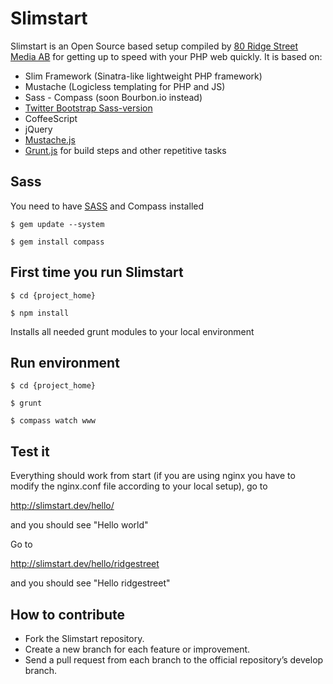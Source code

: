 Slimstart
=========

Slimstart is an Open Source based setup compiled by [80 Ridge Street Media AB](http://ridgestreet.com) for getting up to speed with your PHP web quickly. It is based on:

- Slim Framework (Sinatra-like lightweight PHP framework)
- Mustache (Logicless templating for PHP and JS)
- Sass - Compass (soon Bourbon.io instead)
- [Twitter Bootstrap Sass-version](https://github.com/jlong/sass-twitter-bootstrap)
- CoffeeScript
- jQuery
- [Mustache.js](https://github.com/janl/mustache.js/)
- [Grunt.js](http://gruntjs.com) for build steps and other repetitive tasks

Sass
----

You need to have [SASS](http://sass-lang.com) and Compass installed

`$ gem update --system`

`$ gem install compass`


First time you run Slimstart
----------------------------

`$ cd {project_home}`

`$ npm install`

Installs all needed grunt modules to your local environment


Run environment
---------------

`$ cd {project_home}`

`$ grunt`

`$ compass watch www`


Test it
-------

Everything should work from start (if you are using nginx you have to modify the nginx.conf file according to your local setup), go to 

http://slimstart.dev/hello/

and you should see "Hello world"

Go to

http://slimstart.dev/hello/ridgestreet

and you should see "Hello ridgestreet"

How to contribute
-----------------

* Fork the Slimstart repository.
* Create a new branch for each feature or improvement.
* Send a pull request from each branch to the official repository’s develop branch.
